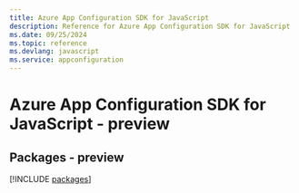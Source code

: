 ```yaml
---
title: Azure App Configuration SDK for JavaScript
description: Reference for Azure App Configuration SDK for JavaScript
ms.date: 09/25/2024
ms.topic: reference
ms.devlang: javascript
ms.service: appconfiguration
---
```

# Azure App Configuration SDK for JavaScript - preview
## Packages - preview
[!INCLUDE [packages](app-configuration-index.md)]